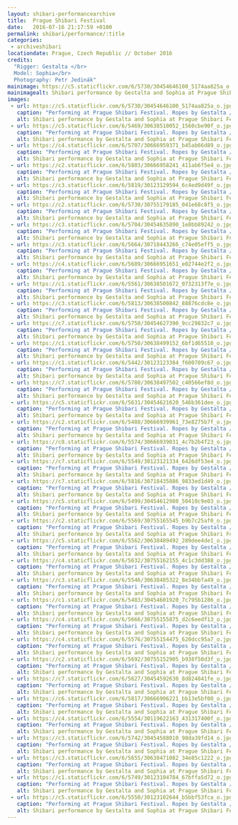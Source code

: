```yaml
---
layout: shibari-performancearchive
title:  Prague Shibari Festival
date:   2016-07-16 21:17:59 +0100
permalink: shibari/performance/:title
categories:
 - archiveshibari
locationdate: Prague, Czech Republic // October 2016
credits:
  "Rigger: Gestalta </br>
  Model: Sophia</br>
  Photography: Petr Jedinák"
mainimage: https://c5.staticflickr.com/6/5730/30454646100_5174aa825a_o.jpg
mainimagealt: Shibari performance by Gestalta and Sophia at Prague Shibari Festival 2016
images:
 - url: https://c5.staticflickr.com/6/5730/30454646100_5174aa825a_o.jpg
   caption: "Performing at Prague Shibari Festival. Ropes by Gestalta / Model: Sophia / Photo: Petr Jedinák"
   alt: Shibari performance by Gestalta and Sophia at Prague Shibari Festival 2016
 - url: https://c5.staticflickr.com/6/5469/30638510052_1560cbe90f_o.jpg
   caption: "Performing at Prague Shibari Festival. Ropes by Gestalta / Model: Sophia / Photo: Petr Jedinák"
   alt: Shibari performance by Gestalta and Sophia at Prague Shibari Festival 2016
 - url: https://c4.staticflickr.com/6/5707/30666959371_b45ab66d89_o.jpg
   caption: "Performing at Prague Shibari Festival. Ropes by Gestalta / Model: Sophia / Photo: Petr Jedinák"
   alt: Shibari performance by Gestalta and Sophia at Prague Shibari Festival 2016
 - url: https://c2.staticflickr.com/6/5803/30666958241_411ab6f5e4_o.jpg
   caption: "Performing at Prague Shibari Festival. Ropes by Gestalta / Model: Sophia / Photo: Petr Jedinák"
   alt: Shibari performance by Gestalta and Sophia at Prague Shibari Festival 2016
 - url: https://c3.staticflickr.com/6/5819/30123129594_6c4ed9d49f_o.jpg
   caption: "Performing at Prague Shibari Festival. Ropes by Gestalta / Model: Sophia / Photo: Petr Jedinák"
   alt: Shibari performance by Gestalta and Sophia at Prague Shibari Festival 2016
 - url: https://c2.staticflickr.com/6/5730/30755179185_041e68c8f5_o.jpg
   caption: "Performing at Prague Shibari Festival. Ropes by Gestalta / Model: Sophia / Photo: Petr Jedinák"
   alt: Shibari performance by Gestalta and Sophia at Prague Shibari Festival 2016
 - url: https://c3.staticflickr.com/6/5704/30454635890_1e8bb89242_o.jpg
   caption: "Performing at Prague Shibari Festival. Ropes by Gestalta / Model: Sophia / Photo: Petr Jedinák"
   alt: Shibari performance by Gestalta and Sophia at Prague Shibari Festival 2016
 - url: https://c3.staticflickr.com/6/5664/30718443266_c74e05eff5_o.jpg
   caption: "Performing at Prague Shibari Festival. Ropes by Gestalta / Model: Sophia / Photo: Petr Jedinák"
   alt: Shibari performance by Gestalta and Sophia at Prague Shibari Festival 2016
 - url: https://c4.staticflickr.com/6/5689/30666951651_e02744e2f2_o.jpg
   caption: "Performing at Prague Shibari Festival. Ropes by Gestalta / Model: Sophia / Photo: Petr Jedinák"
   alt: Shibari performance by Gestalta and Sophia at Prague Shibari Festival 2016
 - url: https://c1.staticflickr.com/6/5561/30638501672_0732313f7e_o.jpg
   caption: "Performing at Prague Shibari Festival. Ropes by Gestalta / Model: Sophia / Photo: Petr Jedinák"
   alt: Shibari performance by Gestalta and Sophia at Prague Shibari Festival 2016
 - url: https://c3.staticflickr.com/6/5813/30638500842_88876cdc8e_o.jpg
   caption: "Performing at Prague Shibari Festival. Ropes by Gestalta / Model: Sophia / Photo: Petr Jedinák"
   alt: Shibari performance by Gestalta and Sophia at Prague Shibari Festival 2016
 - url: https://c7.staticflickr.com/6/5750/30454627390_9cc29832c7_o.jpg
   caption: "Performing at Prague Shibari Festival. Ropes by Gestalta / Model: Sophia / Photo: Petr Jedinák"
   alt: Shibari performance by Gestalta and Sophia at Prague Shibari Festival 2016
 - url: https://c1.staticflickr.com/6/5750/30638499152_6bf1d65510_o.jpg
   caption: "Performing at Prague Shibari Festival. Ropes by Gestalta / Model: Sophia / Photo: Petr Jedinák"
   alt: Shibari performance by Gestalta and Sophia at Prague Shibari Festival 2016
 - url: https://c1.staticflickr.com/6/5442/30123123384_f600709c67_o.jpg
   caption: "Performing at Prague Shibari Festival. Ropes by Gestalta / Model: Sophia / Photo: Petr Jedinák"
   alt: Shibari performance by Gestalta and Sophia at Prague Shibari Festival 2016
 - url: https://c7.staticflickr.com/6/5780/30638497502_c40566ef8d_o.jpg
   caption: "Performing at Prague Shibari Festival. Ropes by Gestalta / Model: Sophia / Photo: Petr Jedinák"
   alt: Shibari performance by Gestalta and Sophia at Prague Shibari Festival 2016
 - url: https://c5.staticflickr.com/6/5631/30454621620_546b361dee_o.jpg
   caption: "Performing at Prague Shibari Festival. Ropes by Gestalta / Model: Sophia / Photo: Petr Jedinák"
   alt: Shibari performance by Gestalta and Sophia at Prague Shibari Festival 2016
 - url: https://c2.staticflickr.com/6/5488/30666939961_73e8275b7f_o.jpg
   caption: "Performing at Prague Shibari Festival. Ropes by Gestalta / Model: Sophia / Photo: Petr Jedinák"
   alt: Shibari performance by Gestalta and Sophia at Prague Shibari Festival 2016
 - url: https://c8.staticflickr.com/6/5574/30666939031_4c7b2b4f23_o.jpg
   caption: "Performing at Prague Shibari Festival. Ropes by Gestalta / Model: Sophia / Photo: Petr Jedinák"
   alt: Shibari performance by Gestalta and Sophia at Prague Shibari Festival 2016
 - url: https://c7.staticflickr.com/6/5549/30123121334_6426df53e4_o.jpg
   caption: "Performing at Prague Shibari Festival. Ropes by Gestalta / Model: Sophia / Photo: Petr Jedinák"
   alt: Shibari performance by Gestalta and Sophia at Prague Shibari Festival 2016
 - url: https://c7.staticflickr.com/6/5816/30718435886_9833ed1d49_o.jpg
   caption: "Performing at Prague Shibari Festival. Ropes by Gestalta / Model: Sophia / Photo: Petr Jedinák"
   alt: Shibari performance by Gestalta and Sophia at Prague Shibari Festival 2016
 - url: https://c5.staticflickr.com/6/5499/30454612980_50410c9e03_o.jpg
   caption: "Performing at Prague Shibari Festival. Ropes by Gestalta / Model: Sophia / Photo: Petr Jedinák"
   alt: Shibari performance by Gestalta and Sophia at Prague Shibari Festival 2016
 - url: https://c2.staticflickr.com/6/5569/30755165545_b9b7c25af0_o.jpg
   caption: "Performing at Prague Shibari Festival. Ropes by Gestalta / Model: Sophia / Photo: Petr Jedinák"
   alt: Shibari performance by Gestalta and Sophia at Prague Shibari Festival 2016
 - url: https://c5.staticflickr.com/6/5562/30638489492_289dee4de1_o.jpg
   caption: "Performing at Prague Shibari Festival. Ropes by Gestalta / Model: Sophia / Photo: Petr Jedinák"
   alt: Shibari performance by Gestalta and Sophia at Prague Shibari Festival 2016
 - url: https://c4.staticflickr.com/6/5632/30755162155_4c1c3dd388_o.jpg
   caption: "Performing at Prague Shibari Festival. Ropes by Gestalta / Model: Sophia / Photo: Petr Jedinák"
   alt: Shibari performance by Gestalta and Sophia at Prague Shibari Festival 2016
 - url: https://c3.staticflickr.com/6/5546/30638485322_8e34bbfa49_o.jpg
   caption: "Performing at Prague Shibari Festival. Ropes by Gestalta / Model: Sophia / Photo: Petr Jedinák"
   alt: Shibari performance by Gestalta and Sophia at Prague Shibari Festival 2016
 - url: https://c1.staticflickr.com/6/5483/30454601920_7c795b1286_o.jpg
   caption: "Performing at Prague Shibari Festival. Ropes by Gestalta / Model: Sophia / Photo: Petr Jedinák"
   alt: Shibari performance by Gestalta and Sophia at Prague Shibari Festival 2016
 - url: https://c4.staticflickr.com/6/5666/30755155875_d2c6eedf13_o.jpg
   caption: "Performing at Prague Shibari Festival. Ropes by Gestalta / Model: Sophia / Photo: Petr Jedinák"
   alt: Shibari performance by Gestalta and Sophia at Prague Shibari Festival 2016
 - url: https://c4.staticflickr.com/6/5576/30755154475_620dcc95a7_o.jpg
   caption: "Performing at Prague Shibari Festival. Ropes by Gestalta / Model: Sophia / Photo: Petr Jedinák"
   alt: Shibari performance by Gestalta and Sophia at Prague Shibari Festival 2016
 - url: https://c2.staticflickr.com/6/5692/30755152905_b938f50d3f_o.jpg
   caption: "Performing at Prague Shibari Festival. Ropes by Gestalta / Model: Sophia / Photo: Petr Jedinák"
   alt: Shibari performance by Gestalta and Sophia at Prague Shibari Festival 2016
 - url: https://c7.staticflickr.com/6/5627/30454592630_8d824841fe_o.jpg
   caption: "Performing at Prague Shibari Festival. Ropes by Gestalta / Model: Sophia / Photo: Petr Jedinák"
   alt: Shibari performance by Gestalta and Sophia at Prague Shibari Festival 2016
 - url: https://c6.staticflickr.com/6/5817/30666906221_bb13e5bf00_o.jpg
   caption: "Performing at Prague Shibari Festival. Ropes by Gestalta / Model: Sophia / Photo: Petr Jedinák"
   alt: Shibari performance by Gestalta and Sophia at Prague Shibari Festival 2016
 - url: https://c4.staticflickr.com/6/5554/30119622163_431317400f_o.jpg
   caption: "Performing at Prague Shibari Festival. Ropes by Gestalta / Model: Sophia / Photo: Petr Jedinák"
   alt: Shibari performance by Gestalta and Sophia at Prague Shibari Festival 2016
 - url: https://c3.staticflickr.com/6/5742/30454588010_98da39fd14_o.jpg
   caption: "Performing at Prague Shibari Festival. Ropes by Gestalta / Model: Sophia / Photo: Petr Jedinák"
   alt: Shibari performance by Gestalta and Sophia at Prague Shibari Festival 2016
 - url: https://c3.staticflickr.com/6/5655/30638471082_34e85c1222_o.jpg
   caption: "Performing at Prague Shibari Festival. Ropes by Gestalta / Model: Sophia / Photo: Petr Jedinák"
   alt: Shibari performance by Gestalta and Sophia at Prague Shibari Festival 2016
 - url: https://c1.staticflickr.com/6/5749/30123104784_67bffa5d72_o.jpg
   caption: "Performing at Prague Shibari Festival. Ropes by Gestalta / Model: Sophia / Photo: Petr Jedinák"
   alt: Shibari performance by Gestalta and Sophia at Prague Shibari Festival 2016
 - url: https://c5.staticflickr.com/6/5550/30123102644_b5bbf53fca_o.jpg
   caption: "Performing at Prague Shibari Festival. Ropes by Gestalta / Model: Sophia / Photo: Petr Jedinák"
   alt: Shibari performance by Gestalta and Sophia at Prague Shibari Festival 2016
---
```


